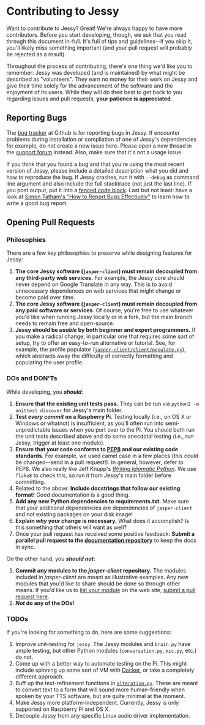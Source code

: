 # Contributing to Jessy

Want to contribute to Jessy? Great! We're always happy to have more contributors. Before you start developing, though, we ask that you read through this document in-full. It's full of tips and guidelines--if you skip it, you'll likely miss something important (and your pull request will probably be rejected as a result).

Throughout the process of contributing, there's one thing we'd like you to remember: Jessy was developed (and is maintained) by what might be described as "volunteers". They earn no money for their work on Jessy and give their time solely for the advancement of the software and the enjoyment of its users. While they will do their best to get back to you regarding issues and pull requests, **your patience is appreciated**.

## Reporting Bugs

The [bug tracker](https://github.com/isbm/jessy/issues) at Github is for reporting bugs in Jessy. If encounter problems during installation or compliation of one of Jessy's dependencies for example, do not create a new issue here. Please open a new thread in the [support forum](https://groups.google.com/forum/#!forum/jasper-support-forum) instead. Also, make sure that it's not a usage issue.

If you think that you found a bug and that you're using the most recent version of Jessy, please include a detailed description what you did and how to reproduce the bug. If Jessy crashes, run it with `--debug` as command line argument and also include the full stacktrace (not just the last line). If you post output, put it into a [fenced code block](https://help.github.com/articles/github-flavored-markdown/#fenced-code-blocks). Last but not least: have a look at [Simon Tatham's "How to Report Bugs Effectively"](http://www.chiark.greenend.org.uk/~sgtatham/bugs.html) to learn how to write a good bug report.

## Opening Pull Requests

### Philosophies

There are a few key philosophies to preserve while designing features for Jessy:

1. **The core Jessy software (`jasper-client`) must remain decoupled from any third-party web services.** For example, the Jessy core should never depend on Google Translate in any way. This is to avoid unnecessary dependences on web services that might change or become paid over time.
2. **The core Jessy software (`jasper-client`) must remain decoupled from any paid software or services.** Of course, you're free to use whatever you'd like when running Jessy locally or in a fork, but the main branch needs to remain free and open-source.
3. **Jessy should be _usable_ by both beginner and expert programmers.** If you make a radical change, in particular one that requires some sort of setup, try to offer an easy-to-run alternative or tutorial. See, for example, the profile populator ([`jasper-client/client/populate.py`](https://github.com/isbm/jessy/blob/master/client/populate.py)), which abstracts away the difficulty of correctly formatting and populating the user profile.

### DOs and DON'Ts

While developing, you **_should_**:

1. **Ensure that the existing unit tests pass.** They can be run via `python2 -m unittest discover` for Jessy's main folder.
2. **Test _every commit_ on a Raspberry Pi**. Testing locally (i.e., on OS X or Windows or whatnot) is insufficient, as you'll often run into semi-unpredictable issues when you port over to the Pi. You should both run the unit tests described above and do some anecdotal testing (i.e., run Jessy, trigger at least one module).
3. **Ensure that your code conforms to [PEP8](http://legacy.python.org/dev/peps/pep-0008/) and our existing code standards.** For example, we used camel case in a few places (this could be changed--send in a pull request!). In general, however, defer to PEP8. We also really like Jeff Knupp's [_Writing Idiomatic Python_](http://www.jeffknupp.com/writing-idiomatic-python-ebook/). We use `flake8` to check this, so run it from Jessy's main folder before committing.
4. Related to the above: **Include docstrings that follow our existing format!** Good documentation is a good thing.
4. **Add any new Python dependencies to requirements.txt.** Make sure that your additional dependencies are dependencies of `jasper-client` and not existing packages on your disk image!
5. **Explain _why_ your change is necessary.** What does it accomplish? Is this something that others will want as well?
6. Once your pull request has received some positive feedback: **Submit a parallel pull request to the [documentation repository](https://github.com/jasperproject/jasperproject.github.io)** to keep the docs in sync.

On the other hand, you **_should not_**:

1. **Commit _any_ modules to the _jasper-client_ repository.** The modules included in _jasper-client_ are meant as illustrative examples. Any new modules that you'd like to share should be done so through other means. If you'd like us to [list your module](http://jasperproject.github.io/documentation/modules/) on the web site, [submit a pull request here](https://github.com/jasperproject/jasperproject.github.io/blob/master/documentation/modules/index.md).
2. **_Not_ do any of the DOs!**

### TODOs

If you're looking for something to do, here are some suggestions:

1. Improve unit-testing for `jessy`. The Jessy modules and `brain.py` have ample testing, but other Python modules (`conversation.py`, `mic.py`, etc.) do not.
2. Come up with a better way to automate testing on the Pi. This might include spinning up some sort of VM with [Docker](http://docs.docker.io), or take a completely different approach.
3. Buff up the text-refinement functions in [`alteration.py`](https://github.com/isbm/jessy/blob/master/client/alteration.py). These are meant to convert text to a form that will sound more human-friendly when spoken by your TTS software, but are quite minimal at the moment.
4. Make Jessy more platform-independent. Currently, Jessy is only supported on Raspberry Pi and OS X.
5. Decouple Jessy from any specific Linux audio driver implementation.
